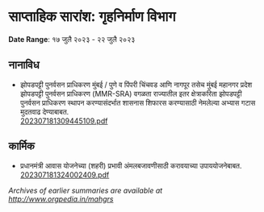 # साप्ताहिक सारांश: गृहनिर्माण विभाग

**Date Range**: १७ जुलै २०२३ - २२ जुलै २०२३


## नानाविध
- झोपडपट्टी पुनर्वसन प्राधिकरण मुंबई / पुणे व पिंपरी चिंचवड आणि नागपूर तसेच मुंबई महानगर प्रदेश झोपडपट्टी पुनर्वसन प्राधिकरण (MMR-SRA) वगळता राज्यातील इतर क्षेत्राकरिता झोपडपट्टी पुनर्वसन प्राधिकरण स्थापन करण्यासंदर्भात शासनास शिफारस करण्यासाठी नेमलेल्या अभ्यास गटास मुदतवाढ देण्याबाबत.\
  [202307181309445109.pdf](https://gr.maharashtra.gov.in/Site/Upload/Government%20Resolutions/English/202307181309445109.pdf)

## कार्मिक
- प्रधानमंत्री आवास योजनेच्या (शहरी) प्रभावी अंमलबजावणीसाठी करावयाच्या उपाययोजनेबाबत.\
  [202307181324002409.pdf](https://gr.maharashtra.gov.in/Site/Upload/Government%20Resolutions/English/202307181324002409.pdf)


*Archives of earlier summaries are available at http://www.orgpedia.in/mahgrs*